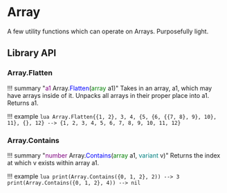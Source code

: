# Array

A few utility functions which can operate on Arrays. Purposefully light.

## Library API

### Array.Flatten

!!! summary "<span style="color:purple;">a1</span>&nbsp;Array&period;<span style="color:blue;">Flatten</span>&lpar;<span style="color:green;">array</span>&nbsp;a1&rpar;"
	Takes in an array, a1, which may have arrays inside of it.
	Unpacks all arrays in their proper place into a1.
	Returns a1.

!!! example
	```lua
	Array.Flatten{{1, 2}, 3, 4, {5, {6, {{7, 8}, 9}, 10}, 11}, {}, 12}
	--> {1, 2, 3, 4, 5, 6, 7, 8, 9, 10, 11, 12}
	```

### Array.Contains

!!! summary "<span style="color:purple;">number</span>&nbsp;Array&period;<span style="color:blue;">Contains</span>&lpar;<span style="color:green;">array</span>&nbsp;a1&comma;&nbsp;<span style="color:teal;">variant</span>&nbsp;v&rpar;"
	Returns the index at which v exists within array a1.

!!! example
	```lua
	print(Array.Contains({0, 1, 2}, 2)) --> 3
	print(Array.Contains({0, 1, 2}, 4)) --> nil
	```
